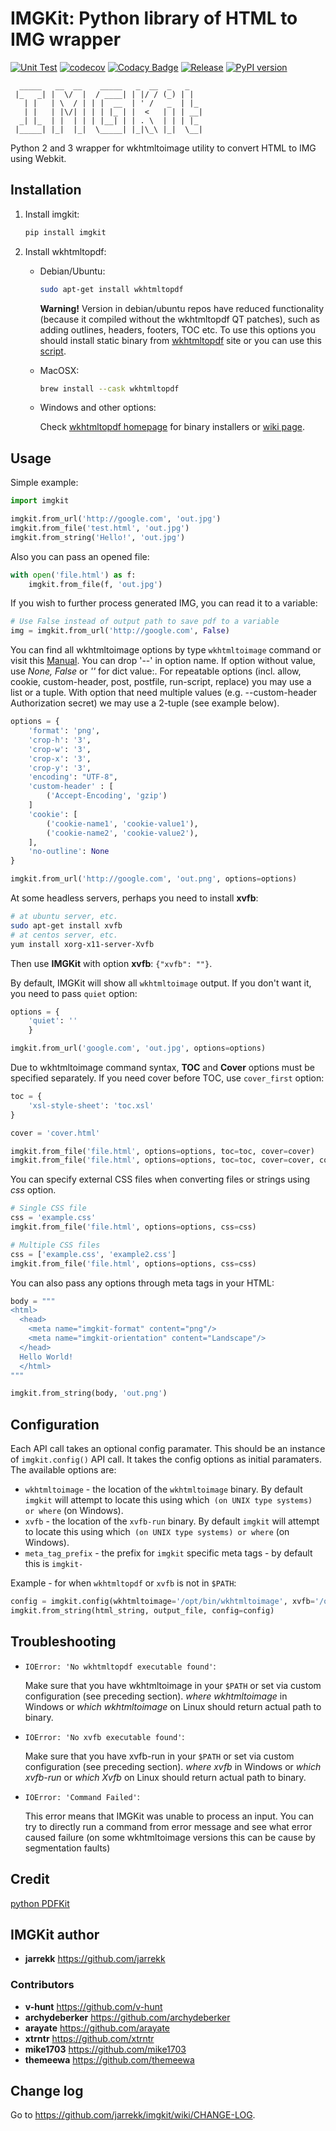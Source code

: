 # IMGKit: Python library of HTML to IMG wrapper

[![Unit Test](https://github.com/jarrekk/imgkit/actions/workflows/unit_test.yml/badge.svg?branch=master)](https://github.com/jarrekk/imgkit/actions/workflows/unit_test.yml)
[![codecov](https://codecov.io/gh/jarrekk/imgkit/branch/master/graph/badge.svg?token=pNl4TtuAzz)](https://codecov.io/gh/jarrekk/imgkit)
[![Codacy Badge](https://app.codacy.com/project/badge/Grade/581cfb2ff94b46aa930f11824703ea88)](https://www.codacy.com/gh/jarrekk/imgkit/dashboard?utm_source=github.com&amp;utm_medium=referral&amp;utm_content=jarrekk/imgkit&amp;utm_campaign=Badge_Grade)
[![Release](https://github.com/jarrekk/imgkit/actions/workflows/release.yml/badge.svg)](https://github.com/jarrekk/imgkit/actions/workflows/release.yml)
[![PyPI version](https://badge.fury.io/py/imgkit.svg)](https://badge.fury.io/py/imgkit)

```text
  _____   __  __    _____   _  __  _   _
 |_   _| |  \/  |  / ____| | |/ / (_) | |
   | |   | \  / | | |  __  | ' /   _  | |_
   | |   | |\/| | | | |_ | |  <   | | | __|
  _| |_  | |  | | | |__| | | . \  | | | |_
 |_____| |_|  |_|  \_____| |_|\_\ |_|  \__|

```

Python 2 and 3 wrapper for wkhtmltoimage utility to convert HTML to IMG using Webkit.

## Installation

1.  Install imgkit:

    ```python
    pip install imgkit
    ```

1.  Install wkhtmltopdf:

    - Debian/Ubuntu:

      ```bash
      sudo apt-get install wkhtmltopdf
      ```

      **Warning!** Version in debian/ubuntu repos have reduced functionality (because it compiled without the wkhtmltopdf QT patches), such as adding outlines, headers, footers, TOC etc. To use this options you should install static binary from [wkhtmltopdf](http://wkhtmltopdf.org/) site or you can use this [script](https://github.com/jarrekk/imgkit/blob/master/travis/init.sh).

    - MacOSX:

      ```bash
      brew install --cask wkhtmltopdf
      ```

    - Windows and other options:

      Check [wkhtmltopdf homepage](http://wkhtmltopdf.org/) for binary installers or [wiki page](https://github.com/pdfkit/pdfkit/wiki/Installing-WKHTMLTOPDF).

## Usage

Simple example:

```python
import imgkit

imgkit.from_url('http://google.com', 'out.jpg')
imgkit.from_file('test.html', 'out.jpg')
imgkit.from_string('Hello!', 'out.jpg')
```

Also you can pass an opened file:

```python
with open('file.html') as f:
    imgkit.from_file(f, 'out.jpg')
```

If you wish to further process generated IMG, you can read it to a variable:

```python
# Use False instead of output path to save pdf to a variable
img = imgkit.from_url('http://google.com', False)
```

You can find all wkhtmltoimage options by type `wkhtmltoimage` command or visit this [Manual](https://wkhtmltopdf.org/usage/wkhtmltopdf.txt). You can drop '--' in option name. If option without value, use _None, False_ or _''_ for dict value:. For repeatable options (incl. allow, cookie, custom-header, post, postfile, run-script, replace) you may use a list or a tuple. With option that need multiple values (e.g. --custom-header Authorization secret) we may use a 2-tuple (see example below).

```python
options = {
    'format': 'png',
    'crop-h': '3',
    'crop-w': '3',
    'crop-x': '3',
    'crop-y': '3',
    'encoding': "UTF-8",
    'custom-header' : [
        ('Accept-Encoding', 'gzip')
    ]
    'cookie': [
        ('cookie-name1', 'cookie-value1'),
        ('cookie-name2', 'cookie-value2'),
    ],
    'no-outline': None
}

imgkit.from_url('http://google.com', 'out.png', options=options)
```

At some headless servers, perhaps you need to install **xvfb**:

```bash
# at ubuntu server, etc.
sudo apt-get install xvfb
# at centos server, etc.
yum install xorg-x11-server-Xvfb
```

Then use **IMGKit** with option **xvfb**: `{"xvfb": ""}`.

By default, IMGKit will show all `wkhtmltoimage` output. If you don't want it, you need to pass `quiet` option:

```python
options = {
    'quiet': ''
    }

imgkit.from_url('google.com', 'out.jpg', options=options)
```

Due to wkhtmltoimage command syntax, **TOC** and **Cover** options must be specified separately. If you need cover before TOC, use `cover_first` option:

```python
toc = {
    'xsl-style-sheet': 'toc.xsl'
}

cover = 'cover.html'

imgkit.from_file('file.html', options=options, toc=toc, cover=cover)
imgkit.from_file('file.html', options=options, toc=toc, cover=cover, cover_first=True)
```

You can specify external CSS files when converting files or strings using _css_ option.

```python
# Single CSS file
css = 'example.css'
imgkit.from_file('file.html', options=options, css=css)

# Multiple CSS files
css = ['example.css', 'example2.css']
imgkit.from_file('file.html', options=options, css=css)
```

You can also pass any options through meta tags in your HTML:

```python
body = """
<html>
  <head>
    <meta name="imgkit-format" content="png"/>
    <meta name="imgkit-orientation" content="Landscape"/>
  </head>
  Hello World!
  </html>
"""

imgkit.from_string(body, 'out.png')
```

## Configuration

Each API call takes an optional config paramater. This should be an instance of `imgkit.config()` API call. It takes the config options as initial paramaters. The available options are:

- `wkhtmltoimage` - the location of the `wkhtmltoimage` binary. By default `imgkit` will attempt to locate this using which` (on UNIX type systems) or where` (on Windows).
- `xvfb` - the location of the `xvfb-run` binary. By default `imgkit` will attempt to locate this using which` (on UNIX type systems) or where` (on Windows).
- `meta_tag_prefix` - the prefix for `imgkit` specific meta tags - by default this is `imgkit-`

Example - for when `wkhtmltopdf` or `xvfb` is not in `$PATH`:

```python
config = imgkit.config(wkhtmltoimage='/opt/bin/wkhtmltoimage', xvfb='/opt/bin/xvfb-run')
imgkit.from_string(html_string, output_file, config=config)
```

## Troubleshooting

- `IOError: 'No wkhtmltopdf executable found'`:

  Make sure that you have wkhtmltoimage in your `$PATH` or set via custom configuration (see preceding section). _where wkhtmltoimage_ in Windows or _which wkhtmltoimage_ on Linux should return actual path to binary.

- `IOError: 'No xvfb executable found'`:

  Make sure that you have xvfb-run in your `$PATH` or set via custom configuration (see preceding section). _where xvfb_ in Windows or _which xvfb-run_ or _which Xvfb_ on Linux should return actual path to binary.

- `IOError: 'Command Failed'`:

  This error means that IMGKit was unable to process an input. You can try to directly run a command from error message and see what error caused failure (on some wkhtmltoimage versions this can be cause by segmentation faults)

## Credit

[python PDFKit](https://github.com/JazzCore/python-pdfkit)

## IMGKit author

- **jarrekk** <https://github.com/jarrekk>

### Contributors

- **v-hunt** <https://github.com/v-hunt>
- **archydeberker** <https://github.com/archydeberker>
- **arayate** <https://github.com/arayate>
- **xtrntr** <https://github.com/xtrntr>
- **mike1703** <https://github.com/mike1703>
- **themeewa** <https://github.com/themeewa>

## Change log

Go to https://github.com/jarrekk/imgkit/wiki/CHANGE-LOG.
